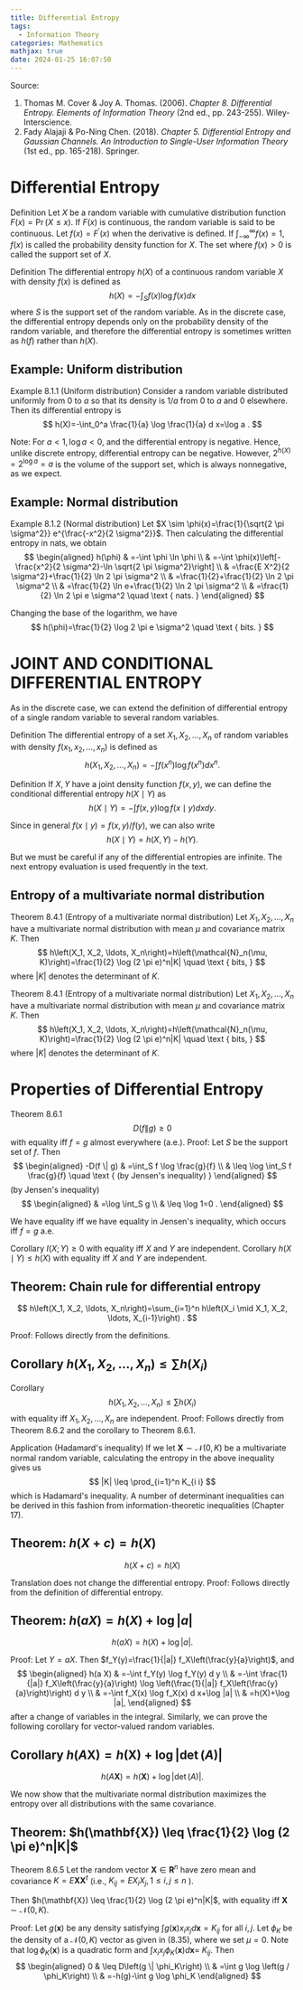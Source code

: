 ```yaml
---
title: Differential Entropy
tags:
  - Information Theory
categories: Mathematics
mathjax: true
date: 2024-01-25 16:07:50
---
```



Source:

1. Thomas M. Cover & Joy A. Thomas. (2006). *Chapter 8. Differential Entropy. Elements of Information Theory* (2nd ed., pp. 243-255). Wiley-Interscience.
2. Fady Alajaji & Po-Ning Chen. (2018). *Chapter 5. Differential Entropy and Gaussian Channels. An Introduction to Single-User Information Theory* (1st ed., pp. 165-218). Springer.

<!--more-->

# Differential Entropy

Definition Let $X$ be a random variable with cumulative distribution function $F(x)=\operatorname{Pr}(X \leq x)$. If $F(x)$ is continuous, the random variable is said to be continuous. Let $f(x)=F^{\prime}(x)$ when the derivative is defined. If $\int_{-\infty}^{\infty} f(x)=1, f(x)$ is called the probability density function for $X$. The set where $f(x)>0$ is called the support set of $X$.

Definition The differential entropy $h(X)$ of a continuous random variable $X$ with density $f(x)$ is defined as
$$
h(X)=-\int_S f(x) \log f(x) d x
$$
where $S$ is the support set of the random variable.
As in the discrete case, the differential entropy depends only on the probability density of the random variable, and therefore the differential entropy is sometimes written as $h(f)$ rather than $h(X)$.

## Example: Uniform distribution

Example 8.1.1 (Uniform distribution) Consider a random variable distributed uniformly from 0 to $a$ so that its density is $1 / a$ from 0 to $a$ and 0 elsewhere. Then its differential entropy is
$$
h(X)=-\int_0^a \frac{1}{a} \log \frac{1}{a} d x=\log a .
$$

Note: For $a<1, \log a<0$, and the differential entropy is negative. Hence, unlike discrete entropy, differential entropy can be negative. However, $2^{h(X)}=2^{\log a}=a$ is the volume of the support set, which is always nonnegative, as we expect.

## Example: Normal distribution

Example 8.1.2 (Normal distribution) Let $X \sim \phi(x)=\frac{1}{\sqrt{2 \pi \sigma^2}} e^{\frac{-x^2}{2 \sigma^2}}$. Then calculating the differential entropy in nats, we obtain
$$
\begin{aligned}
h(\phi) & =-\int \phi \ln \phi \\
& =-\int \phi(x)\left[-\frac{x^2}{2 \sigma^2}-\ln \sqrt{2 \pi \sigma^2}\right] \\
& =\frac{E X^2}{2 \sigma^2}+\frac{1}{2} \ln 2 \pi \sigma^2 \\
& =\frac{1}{2}+\frac{1}{2} \ln 2 \pi \sigma^2 \\
& =\frac{1}{2} \ln e+\frac{1}{2} \ln 2 \pi \sigma^2 \\
& =\frac{1}{2} \ln 2 \pi e \sigma^2 \quad \text { nats. }
\end{aligned}
$$

Changing the base of the logarithm, we have
$$
h(\phi)=\frac{1}{2} \log 2 \pi e \sigma^2 \quad \text { bits. }
$$

# JOINT AND CONDITIONAL DIFFERENTIAL ENTROPY

As in the discrete case, we can extend the definition of differential entropy of a single random variable to several random variables.

Definition The differential entropy of a set $X_1, X_2, \ldots, X_n$ of random variables with density $f\left(x_1, x_2, \ldots, x_n\right)$ is defined as
$$
h\left(X_1, X_2, \ldots, X_n\right)=-\int f\left(x^n\right) \log f\left(x^n\right) d x^n .
$$

Definition If $X, Y$ have a joint density function $f(x, y)$, we can define the conditional differential entropy $h(X \mid Y)$ as
$$
h(X \mid Y)=-\int f(x, y) \log f(x \mid y) d x d y .
$$

Since in general $f(x \mid y)=f(x, y) / f(y)$, we can also write
$$
h(X \mid Y)=h(X, Y)-h(Y) .
$$

But we must be careful if any of the differential entropies are infinite.
The next entropy evaluation is used frequently in the text.

## Entropy of a multivariate normal distribution

Theorem 8.4.1 (Entropy of a multivariate normal distribution) Let $X_1, X_2, \ldots, X_n$ have a multivariate normal distribution with mean $\mu$ and covariance matrix $K$. Then
$$
h\left(X_1, X_2, \ldots, X_n\right)=h\left(\mathcal{N}_n(\mu, K)\right)=\frac{1}{2} \log (2 \pi e)^n|K| \quad \text { bits, }
$$
where $|K|$ denotes the determinant of $K$.

Theorem 8.4.1 (Entropy of a multivariate normal distribution) Let $X_1, X_2, \ldots, X_n$ have a multivariate normal distribution with mean $\mu$ and covariance matrix $K$. Then
$$
h\left(X_1, X_2, \ldots, X_n\right)=h\left(\mathcal{N}_n(\mu, K)\right)=\frac{1}{2} \log (2 \pi e)^n|K| \quad \text { bits, }
$$
where $|K|$ denotes the determinant of $K$.



# Properties of Differential Entropy

Theorem 8.6.1
$$
D(f \| g) \geq 0
$$
with equality iff $f=g$ almost everywhere (a.e.).
Proof: Let $S$ be the support set of $f$. Then
$$
\begin{aligned}
-D(f \| g) & =\int_S f \log \frac{g}{f} \\
& \leq \log \int_S f \frac{g}{f} \quad \text { (by Jensen's inequality) }
\end{aligned}
$$
(by Jensen's inequality)
$$
\begin{aligned}
& =\log \int_S g \\
& \leq \log 1=0 .
\end{aligned}
$$

We have equality iff we have equality in Jensen's inequality, which occurs iff $f=g$ a.e.

Corollary $I(X ; Y) \geq 0$ with equality iff $X$ and $Y$ are independent.
Corollary $h(X \mid Y) \leq h(X)$ with equality iff $X$ and $Y$ are independent.

## Theorem: Chain rule for differential entropy

$$
h\left(X_1, X_2, \ldots, X_n\right)=\sum_{i=1}^n h\left(X_i \mid X_1, X_2, \ldots, X_{i-1}\right) .
$$

Proof: Follows directly from the definitions.

## Corollary $h\left(X_1, X_2, \ldots, X_n\right) \leq \sum h\left(X_i\right)$

Corollary
$$
h\left(X_1, X_2, \ldots, X_n\right) \leq \sum h\left(X_i\right)
$$
with equality iff $X_1, X_2, \ldots, X_n$ are independent.
Proof: Follows directly from Theorem 8.6.2 and the corollary to Theorem 8.6.1.

Application (Hadamard's inequality) If we let $\mathbf{X} \sim \mathcal{N}(0, K)$ be a multivariate normal random variable, calculating the entropy in the above inequality gives us
$$
|K| \leq \prod_{i=1}^n K_{i i}
$$
which is Hadamard's inequality. A number of determinant inequalities can be derived in this fashion from information-theoretic inequalities (Chapter 17).

## Theorem: $h(X+c)=h(X)$

$$
h(X+c)=h(X)
$$

Translation does not change the differential entropy.
Proof: Follows directly from the definition of differential entropy.

## Theorem: $h(a X)=h(X)+\log |a|$

$$
h(a X)=h(X)+\log |a| .
$$

Proof: Let $Y=a X$. Then $f_Y(y)=\frac{1}{|a|} f_X\left(\frac{y}{a}\right)$, and
$$
\begin{aligned}
h(a X) & =-\int f_Y(y) \log f_Y(y) d y \\
& =-\int \frac{1}{|a|} f_X\left(\frac{y}{a}\right) \log \left(\frac{1}{|a|} f_X\left(\frac{y}{a}\right)\right) d y \\
& =-\int f_X(x) \log f_X(x) d x+\log |a| \\
& =h(X)+\log |a|,
\end{aligned}
$$
after a change of variables in the integral.
Similarly, we can prove the following corollary for vector-valued random variables.

## Corollary $h(A \mathbf{X})=h(\mathbf{X})+\log |\operatorname{det}(A) |$

$$
h(A \mathbf{X})=h(\mathbf{X})+\log |\operatorname{det}(A)| .
$$

We now show that the multivariate normal distribution maximizes the entropy over all distributions with the same covariance.

## Theorem: $h(\mathbf{X}) \leq \frac{1}{2} \log (2 \pi e)^n|K|$

Theorem 8.6.5 Let the random vector $\mathbf{X} \in \mathbf{R}^n$ have zero mean and covariance $K=E \mathbf{X X}^t$ (i.e., $K_{i j}=E X_i X_j, 1 \leq i, j \leq n$ ). 

Then $h(\mathbf{X}) \leq \frac{1}{2} \log (2 \pi e)^n|K|$, with equality iff $\mathbf{X} \sim \mathcal{N}(0, K)$.



Proof: Let $g(\mathbf{x})$ be any density satisfying $\int g(\mathbf{x}) x_i x_j d \mathbf{x}=K_{i j}$ for all $i, j$. Let $\phi_K$ be the density of a $\mathcal{N}(0, K)$ vector as given in (8.35), where we set $\mu=0$. Note that $\log \phi_K(\mathbf{x})$ is a quadratic form and $\int x_i x_j \phi_K(\mathbf{x}) d \mathbf{x}=$ $K_{i j}$. Then
$$
\begin{aligned}
0 & \leq D\left(g \| \phi_K\right) \\
& =\int g \log \left(g / \phi_K\right) \\
& =-h(g)-\int g \log \phi_K
\end{aligned}
$$

